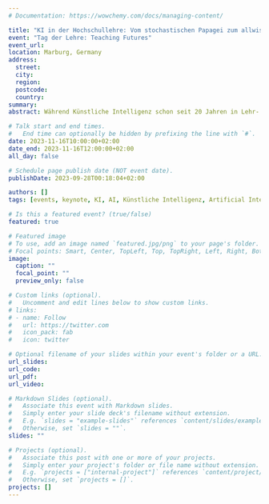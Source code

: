 ```yaml
---
# Documentation: https://wowchemy.com/docs/managing-content/

title: "KI in der Hochschullehre: Vom stochastischen Papagei zum allwissenden Lernbegleiter?"
event: "Tag der Lehre: Teaching Futures"
event_url: 
location: Marburg, Germany
address:
  street:
  city:
  region:
  postcode:
  country:
summary:
abstract: Während Künstliche Intelligenz schon seit 20 Jahren in Lehr- und Lernkontexten experimentell erforscht wird, hat die Veröffentlichung von sog. Large Language Models zu einer regelrechten öffentlichen Experimentierolympiade geführt, in denen Lehrende Werkzeuge wie ChatGPT auf die Integrierbarkeit in verschiedene Aspekte von Lehr- und Lernprozessen hin exploriert haben. Dabei gerät das Wechselspiel zwischen dem Vorwissen der Lernenden, den Selbstregulationskompetenzen und der Nutzung von KI-basierten Systemen oft in den Hintergrund. Im Rahmen des Vortrages sollen verschiedene wechselseitige Interaktionsoptionen mit KI-basierten Systemen im Fokus einer "geteilten Regulation" zwischen Lehrenden, Lernenden und einer KI betrachtet werden und verschiedene didaktische Handlungsoptionen für Lehrende diskutiert werden.

# Talk start and end times.
#   End time can optionally be hidden by prefixing the line with `#`.
date: 2023-11-16T10:00:00+02:00
date_end: 2023-11-16T12:00:00+02:00
all_day: false

# Schedule page publish date (NOT event date).
publishDate: 2023-09-28T00:18:04+02:00

authors: []
tags: [events, keynote, KI, AI, Künstliche Intelligenz, Artificial Intelligence]

# Is this a featured event? (true/false)
featured: true

# Featured image
# To use, add an image named `featured.jpg/png` to your page's folder. 
# Focal points: Smart, Center, TopLeft, Top, TopRight, Left, Right, BottomLeft, Bottom, BottomRight.
image:
  caption: ""
  focal_point: ""
  preview_only: false

# Custom links (optional).
#   Uncomment and edit lines below to show custom links.
# links:
# - name: Follow
#   url: https://twitter.com
#   icon_pack: fab
#   icon: twitter

# Optional filename of your slides within your event's folder or a URL.
url_slides: 
url_code:
url_pdf:
url_video:

# Markdown Slides (optional).
#   Associate this event with Markdown slides.
#   Simply enter your slide deck's filename without extension.
#   E.g. `slides = "example-slides"` references `content/slides/example-slides.md`.
#   Otherwise, set `slides = ""`.
slides: ""

# Projects (optional).
#   Associate this post with one or more of your projects.
#   Simply enter your project's folder or file name without extension.
#   E.g. `projects = ["internal-project"]` references `content/project/deep-learning/index.md`.
#   Otherwise, set `projects = []`.
projects: []
---
```

